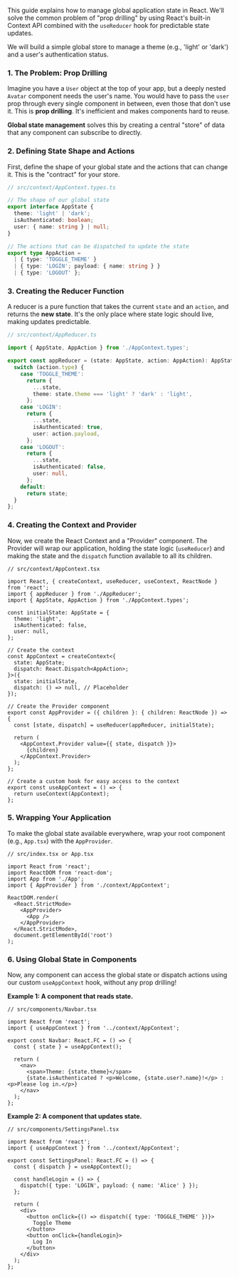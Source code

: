 This guide explains how to manage global application state in React. We'll solve the common problem of "prop drilling" by using React's built-in Context API combined with the `useReducer` hook for predictable state updates.

We will build a simple global store to manage a theme (e.g., 'light' or 'dark') and a user's authentication status.

### 1. The Problem: Prop Drilling

Imagine you have a `User` object at the top of your app, but a deeply nested `Avatar` component needs the user's name. You would have to pass the `user` prop through every single component in between, even those that don't use it. This is **prop drilling**. It's inefficient and makes components hard to reuse.

**Global state management** solves this by creating a central "store" of data that any component can subscribe to directly.

### 2. Defining State Shape and Actions

First, define the shape of your global state and the actions that can change it. This is the "contract" for your store.

```ts
// src/context/AppContext.types.ts

// The shape of our global state
export interface AppState {
  theme: 'light' | 'dark';
  isAuthenticated: boolean;
  user: { name: string } | null;
}

// The actions that can be dispatched to update the state
export type AppAction =
  | { type: 'TOGGLE_THEME' }
  | { type: 'LOGIN'; payload: { name: string } }
  | { type: 'LOGOUT' };
```

### 3. Creating the Reducer Function

A reducer is a pure function that takes the current `state` and an `action`, and returns the **new state**. It's the only place where state logic should live, making updates predictable.

```ts
// src/context/AppReducer.ts

import { AppState, AppAction } from './AppContext.types';

export const appReducer = (state: AppState, action: AppAction): AppState => {
  switch (action.type) {
    case 'TOGGLE_THEME':
      return {
        ...state,
        theme: state.theme === 'light' ? 'dark' : 'light',
      };
    case 'LOGIN':
      return {
        ...state,
        isAuthenticated: true,
        user: action.payload,
      };
    case 'LOGOUT':
      return {
        ...state,
        isAuthenticated: false,
        user: null,
      };
    default:
      return state;
  }
};
```

### 4. Creating the Context and Provider

Now, we create the React Context and a "Provider" component. The Provider will wrap our application, holding the state logic (`useReducer`) and making the state and the `dispatch` function available to all its children.

```tsx
// src/context/AppContext.tsx

import React, { createContext, useReducer, useContext, ReactNode } from 'react';
import { appReducer } from './AppReducer';
import { AppState, AppAction } from './AppContext.types';

const initialState: AppState = {
  theme: 'light',
  isAuthenticated: false,
  user: null,
};

// Create the context
const AppContext = createContext<{
  state: AppState;
  dispatch: React.Dispatch<AppAction>;
}>({
  state: initialState,
  dispatch: () => null, // Placeholder
});

// Create the Provider component
export const AppProvider = ({ children }: { children: ReactNode }) => {
  const [state, dispatch] = useReducer(appReducer, initialState);

  return (
    <AppContext.Provider value={{ state, dispatch }}>
      {children}
    </AppContext.Provider>
  );
};

// Create a custom hook for easy access to the context
export const useAppContext = () => {
  return useContext(AppContext);
};
```

### 5. Wrapping Your Application

To make the global state available everywhere, wrap your root component (e.g., `App.tsx`) with the `AppProvider`.

```tsx
// src/index.tsx or App.tsx

import React from 'react';
import ReactDOM from 'react-dom';
import App from './App';
import { AppProvider } from './context/AppContext';

ReactDOM.render(
  <React.StrictMode>
    <AppProvider>
      <App />
    </AppProvider>
  </React.StrictMode>,
  document.getElementById('root')
);
```

### 6. Using Global State in Components

Now, any component can access the global state or dispatch actions using our custom `useAppContext` hook, without any prop drilling!

**Example 1: A component that reads state.**

```tsx
// src/components/Navbar.tsx

import React from 'react';
import { useAppContext } from '../context/AppContext';

export const Navbar: React.FC = () => {
  const { state } = useAppContext();

  return (
    <nav>
      <span>Theme: {state.theme}</span>
      {state.isAuthenticated ? <p>Welcome, {state.user?.name}!</p> : <p>Please log in.</p>}
    </nav>
  );
};
```

**Example 2: A component that updates state.**

```tsx
// src/components/SettingsPanel.tsx

import React from 'react';
import { useAppContext } from '../context/AppContext';

export const SettingsPanel: React.FC = () => {
  const { dispatch } = useAppContext();

  const handleLogin = () => {
    dispatch({ type: 'LOGIN', payload: { name: 'Alice' } });
  };

  return (
    <div>
      <button onClick={() => dispatch({ type: 'TOGGLE_THEME' })}>
        Toggle Theme
      </button>
      <button onClick={handleLogin}>
        Log In
      </button>
    </div>
  );
};
```